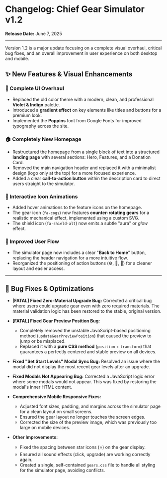 # Changelog: Chief Gear Simulator v1.2

**Release Date:** June 7, 2025

---

Version 1.2 is a major update focusing on a complete visual overhaul, critical bug fixes, and an overall improvement in user experience on both desktop and mobile.

## ✨ New Features & Visual Enhancements

### 🎨 Complete UI Overhaul

- Replaced the old color theme with a modern, clean, and professional **Violet & Indigo** palette.
- Introduced a **gradient effect** on key elements like titles and buttons for a premium look.
- Implemented the **Poppins** font from Google Fonts for improved typography across the site.

### 🏠 Completely New Homepage

- Restructured the homepage from a single block of text into a structured **landing page** with several sections: Hero, Features, and a Donation Card.
- Removed the main navigation header and replaced it with a minimalist design (logo only at the top) for a more focused experience.
- Added a clear **call-to-action button** within the description card to direct users straight to the simulator.

### 🌟 Interactive Icon Animations

- Added hover animations to the feature icons on the homepage.
- The gear icon (`fa-cogs`) now features **counter-rotating gears** for a realistic mechanical effect, implemented using a custom SVG.
- The shield icon (`fa-shield-alt`) now emits a subtle "aura" or _glow_ effect.

### 🔄 Improved User Flow

- The simulator page now includes a clear "**Back to Home**" button, replacing the header navigation for a more intuitive flow.
- Reorganized the positioning of action buttons (⚙️, 🔄, 🧹) for a cleaner layout and easier access.

---

## 🚀 Bug Fixes & Optimizations

- **[FATAL] Fixed Zero-Material Upgrade Bug:** Corrected a critical bug where users could upgrade gear even with zero required materials. The material validation logic has been restored to the stable, original version.

- **[FATAL] Fixed Gear Preview Position Bug:**

  - Completely removed the unstable JavaScript-based positioning method (`updateGearPreviewPosition`) that caused the preview to jump or be misplaced.
  - Replaced it with a **pure CSS method** (`position` + `transform`) that guarantees a perfectly centered and stable preview on all devices.

- **Fixed "Set Start Levels" Modal Sync Bug:** Resolved an issue where the modal did not display the most recent gear levels after an upgrade.

- **Fixed Modals Not Appearing Bug:** Corrected a JavaScript logic error where some modals would not appear. This was fixed by restoring the modal's inner HTML content.

- **Comprehensive Mobile Responsive Fixes:**

  - Adjusted font sizes, padding, and margins across the simulator page for a clean layout on small screens.
  - Ensured the gear layout no longer touches the screen edges.
  - Corrected the size of the preview image, which was previously too large on mobile devices.

- **Other Improvements:**
  - Fixed the spacing between star icons (⭐) on the gear display.
  - Ensured all sound effects (click, upgrade) are working correctly again.
  - Created a single, self-contained `gears.css` file to handle all styling for the simulator page, avoiding conflicts.
